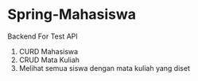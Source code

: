 # Spring-Mahasiswa
Backend For Test API
1. CURD Mahasiswa
2. CRUD Mata Kuliah
3. Melihat semua siswa dengan mata kuliah yang diset
